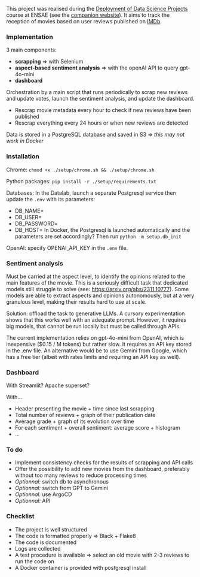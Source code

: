 This project was realised during the [Deployment of Data Science Projects](https://www.ensae.fr/courses/6052-mise-en-production-des-projets-de-data-science) course at ENSAE (see the [companion website](https://ensae-reproductibilite.github.io/website/)). It aims to track the reception of movies based on user reviews published on [IMDb](https://www.imdb.com).

### Implementation
3 main components:
- **scrapping** => with Selenium
- **aspect-based sentiment analysis** => with the openAI API to query gpt-4o-mini
- **dashboard**

Orchestration by a main script that runs periodically to scrap new reviews and update votes, launch the sentiment analysis, and update the dashboard.
- Rescrap movie metadata every hour to check if new reviews have been published
- Rescrap everything every 24 hours or when new reviews are detected

Data is stored in a PostgreSQL database and saved in S3 => *this may not work in Docker*

### Installation
Chrome: `chmod +x ./setup/chrome.sh && ./setup/chrome.sh`

Python packages: `pip install -r ./setup/requirements.txt`

Databases: 
In the Datalab, launch a separate Postgresql service then update the `.env` with its parameters:
- DB_NAME=
- DB_USER=
- DB_PASSWORD=
- DB_HOST=
In Docker, the Postgresql is launched automatically and the parameters are set accordingly?
Then run `python -m setup.db_init`

OpenAI: specify OPENAI_API_KEY in the `.env` file.

### Sentiment analysis
Must be carried at the aspect level, to identify the opinions related to the main features of the movie. This is a seriously difficult task that dedicated models still struggle to solve (see: https://arxiv.org/abs/2311.10777). Some models are able to extract aspects and opinions autonomously, but at a very granulous level, making their results hard to use at scale.

Solution: offload the task to generative LLMs. A cursory experimentation shows that this works well with an adequate prompt. However, it requires big models, that cannot be run locally but must be called through APIs.

The current implementation relies on gpt-4o-mini from OpenAI, which is inexpensive ($0.15 / M tokens) but rather slow. It requires an API key stored in the .env file. An alternative would be to use Gemini from Google, which has a free tier (albeit with rates limits and requiring an API key as well).

### Dashboard
With Streamlit? Apache superset?

With...
- Header presenting the movie + time since last scrapping
- Total number of reviews + graph of their publication date
- Average grade + graph of its evolution over time
- For each sentiment + overall sentiment: average score + histogram
- ...

### To do
- Implement consistency checks for the results of scrapping and API calls
- Offer the possibility to add new movies from the dashboard, preferably without too many reviews to reduce processing times
- *Optionnal:* switch db to asynchronous
- *Optionnal:* switch from GPT to Gemini 
- *Optionnal:* use ArgoCD
- *Optionnal:* API

### Checklist
- The project is well structured
- The code is formatted properly => Black + Flake8
- The code is documented
- Logs are collected
- A test procedure is available => select an old movie with 2-3 reviews to run the code on
- A Docker container is provided with postgresql install